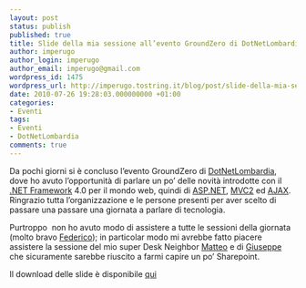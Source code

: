 ```yaml
---
layout: post
status: publish
published: true
title: Slide della mia sessione all’evento GroundZero di DotNetLombardia
author: imperugo
author_login: imperugo
author_email: imperugo@gmail.com
wordpress_id: 1475
wordpress_url: http://imperugo.tostring.it/blog/post/slide-della-mia-sessione-allevento-groundzero-di-dotnetlombardia/
date: 2010-07-26 19:28:03.000000000 +01:00
categories:
- Eventi
tags:
- Eventi
- DotNetLombardia
comments: true
---
```

<p>Da pochi giorni si è concluso l’evento GroundZero di <a title="DotNetLombardia" href="http://dotnetlombardia.org/" rel="nofollow" target="_blank">DotNetLombardia</a>, dove ho avuto l’opportunità di parlare un po’ delle novità introdotte con il <a title=".NET Framework Search" href="http://www.imperugo.tostring.it/tags/archive/.net" target="_blank">.NET Framework</a> 4.0 per il mondo web, quindi di <a title="ASP.NET Category" href="http://www.tostring.it/categories/archive/asp.net" target="_blank">ASP.NET</a>, <a title="MVC Category" href="http://www.tostring.it/categories/archive/mvc" target="_blank">MVC2</a> ed <a title="AJAX Category" href="http://www.tostring.it/categories/archive/ajax" target="_blank">AJAX</a>.     <br />Ringrazio tutta l’organizzazione e le persone presenti per aver scelto di passare una passare una giornata a parlare di tecnologia.</p>  <p>Purtroppo&#160; non ho avuto modo di assistere a tutte le sessioni della giornata (molto bravo <a title="Il blog di Federico Degrandis" href="http://blogs.ugidotnet.org/federicoD/Default.aspx" rel="nofollow" target="_blank">Federico</a>); in particolar modo mi avrebbe fatto piacere assistere la sessione del mio super Desk Neighbor <a title="Matteo Pagani&#39;s Blog" href="http://qmatteoq.tostring.it/" rel="nofollow" target="_blank">Matteo</a> e di <a title="Giuseppe Marchi&#39;s Blog" href="http://www.peppedotnet.it/" rel="nofollow" target="_blank">Giuseppe</a> che sicuramente sarebbe riuscito a farmi capire un po’ Sharepoint.</p>  <p>   <div style="padding-bottom: 0px; margin: 0px; padding-left: 0px; padding-right: 0px; display: inline; float: none; padding-top: 0px" id="scid:fb3a1972-4489-4e52-abe7-25a00bb07fdf:63725590-f407-4647-b8f7-f1599609a75a" class="wlWriterEditableSmartContent"><p>Il download delle slide è disponibile <a href="http://tostring.it/UserFiles/imperugo/Sessione%20ASP.NET_2.pdf" target="_blank">qui</a></p></div></p>
